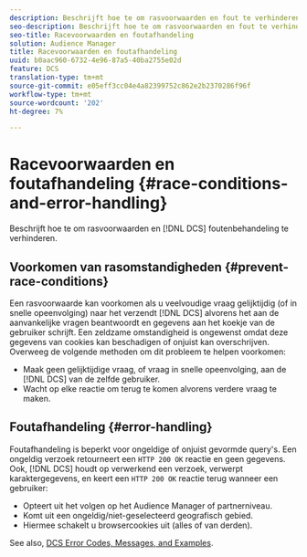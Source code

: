 ```yaml
---
description: Beschrijft hoe te om rasvoorwaarden en fout te verhinderen DCS behandeling.
seo-description: Beschrijft hoe te om rasvoorwaarden en fout te verhinderen DCS behandeling.
seo-title: Racevoorwaarden en foutafhandeling
solution: Audience Manager
title: Racevoorwaarden en foutafhandeling
uuid: b0aac960-6732-4e96-87a5-40ba2755e02d
feature: DCS
translation-type: tm+mt
source-git-commit: e05eff3cc04e4a82399752c862e2b2370286f96f
workflow-type: tm+mt
source-wordcount: '202'
ht-degree: 7%

---
```



# Racevoorwaarden en foutafhandeling {#race-conditions-and-error-handling}

Beschrijft hoe te om rasvoorwaarden en [!DNL DCS] foutenbehandeling te verhinderen.

## Voorkomen van rasomstandigheden {#prevent-race-conditions}

Een rasvoorwaarde kan voorkomen als u veelvoudige vraag gelijktijdig (of in snelle opeenvolging) naar het verzendt [!DNL DCS] alvorens het aan de aanvankelijke vragen beantwoordt en gegevens aan het koekje van de gebruiker schrijft. Een zeldzame omstandigheid is ongewenst omdat deze gegevens van cookies kan beschadigen of onjuist kan overschrijven. Overweeg de volgende methoden om dit probleem te helpen voorkomen:

* Maak geen gelijktijdige vraag, of vraag in snelle opeenvolging, aan de [!DNL DCS] van de zelfde gebruiker.
* Wacht op elke reactie om terug te komen alvorens verdere vraag te maken.

## Foutafhandeling {#error-handling}

Foutafhandeling is beperkt voor ongeldige of onjuist gevormde query&#39;s. Een ongeldig verzoek retourneert een `HTTP 200 OK` reactie en geen gegevens. Ook, [!DNL DCS] houdt op verwerkend een verzoek, verwerpt karaktergegevens, en keert een `HTTP 200 OK` reactie terug wanneer een gebruiker:

* Opteert uit het volgen op het Audience Manager of partnerniveau.
* Komt uit een ongeldig/niet-geselecteerd geografisch gebied.
* Hiermee schakelt u browsercookies uit (alles of van derden).

See also, [DCS Error Codes, Messages, and Examples](../../../api/dcs-intro/dcs-api-reference/dcs-error-codes.md).